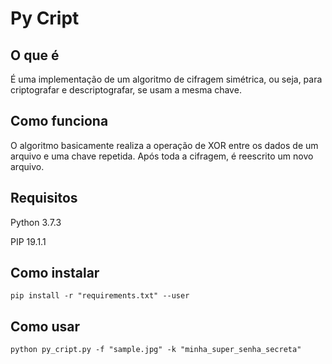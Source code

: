 #  Py Cript

##  O que é

É uma implementação de um algoritmo de cifragem simétrica, ou seja, para criptografar e descriptografar, se usam a mesma chave.


##  Como funciona

O algoritmo basicamente realiza a operação de XOR entre os dados de um arquivo e uma chave repetida. Após toda a cifragem, é reescrito um novo arquivo.


##  Requisitos

Python 3.7.3

PIP 19.1.1


##  Como instalar

`pip install -r "requirements.txt" --user`
  

##  Como usar

`python py_cript.py -f "sample.jpg" -k "minha_super_senha_secreta"`